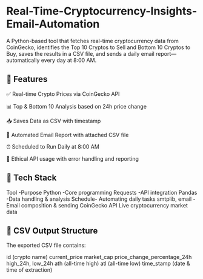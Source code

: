  # Real-Time-Cryptocurrency-Insights-Email-Automation

A Python-based tool that fetches real-time cryptocurrency data from CoinGecko, identifies the Top 10 Cryptos to Sell and Bottom 10 Cryptos to Buy, saves the results in a CSV file, and sends a daily email report—automatically every day at 8:00 AM.

## 🚀 Features

✅ Real-time Crypto Prices via CoinGecko API

📊 Top & Bottom 10 Analysis based on 24h price change

📥 Saves Data as CSV with timestamp

📧 Automated Email Report with attached CSV file

⏰ Scheduled to Run Daily at 8:00 AM

🔐 Ethical API usage with error handling and reporting

## 🔧 Tech Stack

Tool	-Purpose
Python	-Core programming
Requests	-API integration
Pandas	-Data handling & analysis
Schedule-	Automating daily tasks
smtplib, email	-Email composition & sending
CoinGecko API	Live cryptocurrency market data

## 📂 CSV Output Structure
The exported CSV file contains:

id (crypto name)
current_price
market_cap
price_change_percentage_24h
high_24h, low_24h
ath (all-time high)
atl (all-time low)
time_stamp (date & time of extraction)

